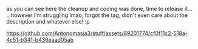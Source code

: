 as you can see here the cleanup and coding was done, time to release it...
...however i'm struggling lmao, forgot the tag, didn't even care about the description and whatever else! :p

https://github.com/Antonomasia3/stuff/assets/89201774/cf0f11c2-518a-4c51-b341-b436eaad05ab
